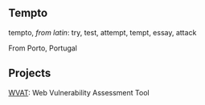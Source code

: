 ## Tempto

tempto, *from latin*: try, test, attempt, tempt, essay, attack

From Porto, Portugal

## Projects

[WVAT](https://github.com/tempto/wvat): Web Vulnerability Assessment Tool 
